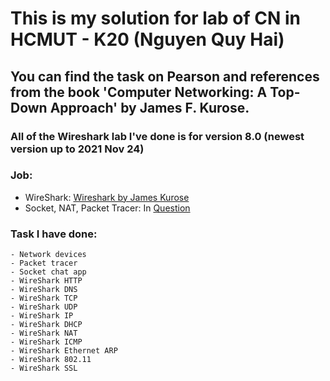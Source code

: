 # This is my solution for lab of CN in HCMUT - K20 (Nguyen Quy Hai)
## You can find the task on Pearson and references from the book 'Computer Networking: A Top-Down Approach' by **James F. Kurose**.
### All of the Wireshark lab I've done is for version 8.0 (newest version up to 2021 Nov 24)
### Job: 
- WireShark: [Wireshark by James Kurose](http://gaia.cs.umass.edu/kurose_ross/wireshark.php)
- Socket, NAT, Packet Tracer: In [Question](https://github.com/haibayby2002/Computer-Networking-Lab-Full/tree/master/Question)
### Task I have done:
```
- Network devices
- Packet tracer
- Socket chat app
- WireShark HTTP
- WireShark DNS
- WireShark TCP
- WireShark UDP
- WireShark IP
- WireShark DHCP
- WireShark NAT
- WireShark ICMP
- WireShark Ethernet ARP
- WireShark 802.11
- WireShark SSL
```
